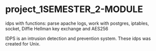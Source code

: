 # project_1SEMESTER_2-MODULE
 idps with functions: parse apache logs, work with postgres, iptables, socket, Diffie Hellman key exchange and AES256


IDPS is an intrusion detection and prevention system.
These idps was created for Unix.
